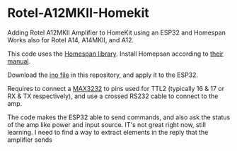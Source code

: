 # Rotel-A12MKII-Homekit
Adding Rotel A12MKII Amplifier to HomeKit using an ESP32 and Homespan
Works also for Rotel A14, A14MKII, and A12.


This code uses the [Homespan library](https://github.com/HomeSpan/HomeSpan). Install Homepsan according to [their manual](https://github.com/HomeSpan/HomeSpan/blob/master/docs/GettingStarted.md).

Download the [ino file](https://github.com/Glujaz/Rotel-A12MKII-Homekit/blob/main/Rotel_Homespan.ino) in this repository, and apply it to the ESP32.

Requires to connect a [MAX3232](https://www.amazon.fr/DollaTek-MAX3232-Serial-Convertisseur-Connecteur/dp/B07DK3874B/ref=sr_1_9?crid=3IVH5H135RCEW&dib=eyJ2IjoiMSJ9.57fLPOGn2pbRDH7sWS9ENUZ2HKE7L1RohiWnwUmc9ufUvNeSxtR0JH_xHxbwmFkGBf4-8GoR3KSEJKlSjMpI4918OJPP-_Ue3tyEeFwdnNN5VMmtAnEevGN43WltNkJt5PnOqcRsrwFMOQ-nKSxYvZZqF9TiFOH3Z3wDcxwEPis4oD8PBkH_rryc1ndhGOfO8z6PsSQg9X6vjcFYbHFprlyH2fkkfpfit7Tn2FPl7X52bhH0-U0YHAzVm1E8I8NqDs165w55bYN7XN7fzWdgv5Z-mm_BM0zig0teIgFEreM._gvNVW_dW758rw49l1p8CZHllvrH9v_lLgF1oLHVMac&dib_tag=se&keywords=max3232&qid=1710891151&sprefix=%2Caps%2C84&sr=8-9) to pins used for TTL2 (typically 16 & 17 or RX & TX respectively), and use a crossed RS232 cable to connect to the amp.


The code makes the ESP32 able to send commands, and also ask the status of the amp like power and input source. IT's not great right now, still learning. I need to find a way to extract elements in the reply that the amplifier sends
